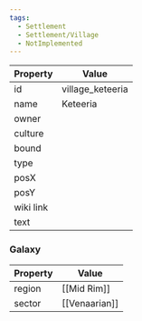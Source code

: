 ```yaml
---
tags:
  - Settlement
  - Settlement/Village
  - NotImplemented
---
```


| Property  | Value            |
| --------- | ---------------- |
| id        | village_keteeria |
| name      | Keteeria         |
| owner     |                  |
| culture   |                  |
| bound     |                  |
| type      |                  |
| posX      |                  |
| posY      |                  |
| wiki link |                  |
| text      |                  |

### Galaxy
| Property | Value         |
| -------- | ------------- |
| region   | [[Mid Rim]]   |
| sector   | [[Venaarian]] |
